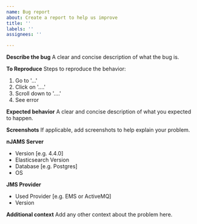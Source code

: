 ```yaml
---
name: Bug report
about: Create a report to help us improve
title: ''
labels: ''
assignees: ''

---
```


**Describe the bug**
A clear and concise description of what the bug is.

**To Reproduce**
Steps to reproduce the behavior:
1. Go to '...'
2. Click on '....'
3. Scroll down to '....'
4. See error

**Expected behavior**
A clear and concise description of what you expected to happen.

**Screenshots**
If applicable, add screenshots to help explain your problem.

**nJAMS Server**
- Version [e.g. 4.4.0]
- Elasticsearch Version
- Database [e.g. Postgres]
- OS

**JMS Provider**
- Used Provider [e.g. EMS or ActiveMQ]
- Version

**Additional context**
Add any other context about the problem here.
